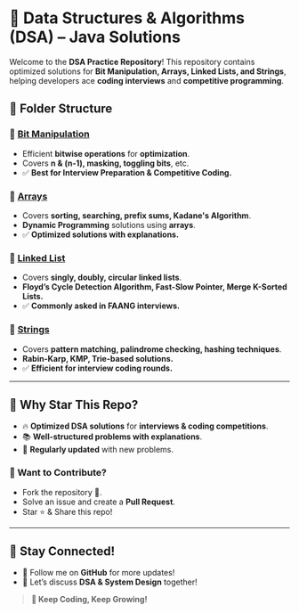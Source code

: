 # 🚀 Data Structures & Algorithms (DSA) – Java Solutions

Welcome to the **DSA Practice Repository**! This repository contains optimized solutions for **Bit Manipulation, Arrays, Linked Lists, and Strings**, helping developers ace **coding interviews** and **competitive programming**.

## 📂 Folder Structure

### 🔹 [Bit Manipulation](./Bit-Manipulation/README.md)
- Efficient **bitwise operations** for **optimization**.
- Covers **n & (n-1), masking, toggling bits**, etc.
- ✅ **Best for Interview Preparation & Competitive Coding.**

### 🔹 [Arrays](./Arrays/README.md)
- Covers **sorting, searching, prefix sums, Kadane's Algorithm**.
- **Dynamic Programming** solutions using **arrays**.
- ✅ **Optimized solutions with explanations.**

### 🔹 [Linked List](./Linked-List/README.md)
- Covers **singly, doubly, circular linked lists**.
- **Floyd’s Cycle Detection Algorithm, Fast-Slow Pointer, Merge K-Sorted Lists.**
- ✅ **Commonly asked in FAANG interviews.**

### 🔹 [Strings](./Strings/README.md)
- Covers **pattern matching, palindrome checking, hashing techniques**.
- **Rabin-Karp, KMP, Trie-based solutions.**
- ✅ **Efficient for interview coding rounds.**

---

## 🌟 Why Star This Repo?
- 🔥 **Optimized DSA solutions** for **interviews & coding competitions**.
- 📚 **Well-structured problems with explanations**.
- 🚀 **Regularly updated** with new problems.

### 🤝 Want to Contribute?
- Fork the repository 🍴.
- Solve an issue and create a **Pull Request**.
- Star ⭐ & Share this repo!

---

## 📢 **Stay Connected!**
- 🔗 Follow me on **GitHub** for more updates!
- 💬 Let’s discuss **DSA & System Design** together!

> **🚀 Keep Coding, Keep Growing!**
